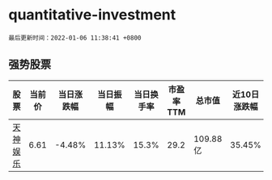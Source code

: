 # quantitative-investment

`最后更新时间：2022-01-06 11:38:41 +0800`

## 强势股票

|股票|当前价|当日涨跌幅|当日振幅|当日换手率|市盈率TTM|总市值|近10日涨跌幅|
|----|----|----|----|----|----|----|----|
|[天神娱乐](https://xueqiu.com/S/SZ002354)|6.61|-4.48%|11.13%|15.3%|29.2|109.88亿|35.45%|
